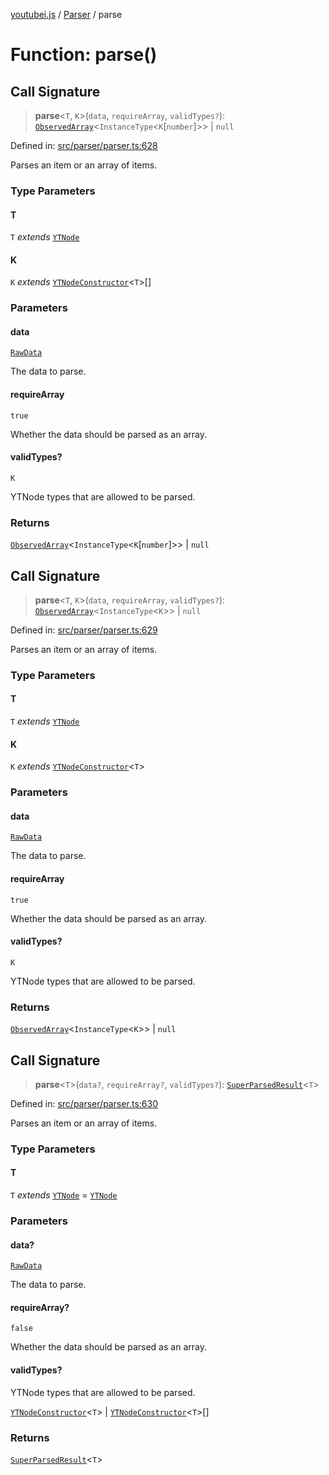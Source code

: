 [youtubei.js](../../../../README.md) / [Parser](../README.md) / parse

# Function: parse()

## Call Signature

> **parse**\<`T`, `K`\>(`data`, `requireArray`, `validTypes?`): [`ObservedArray`](../../Helpers/type-aliases/ObservedArray.md)\<`InstanceType`\<`K`\[`number`\]\>\> \| `null`

Defined in: [src/parser/parser.ts:628](https://github.com/LuanRT/YouTube.js/blob/0733f60b57877f6b8b87dfd5cc6195b5085f5c09/src/parser/parser.ts#L628)

Parses an item or an array of items.

### Type Parameters

#### T

`T` *extends* [`YTNode`](../../Helpers/classes/YTNode.md)

#### K

`K` *extends* [`YTNodeConstructor`](../../Helpers/interfaces/YTNodeConstructor.md)\<`T`\>[]

### Parameters

#### data

[`RawData`](../../../../type-aliases/RawData.md)

The data to parse.

#### requireArray

`true`

Whether the data should be parsed as an array.

#### validTypes?

`K`

YTNode types that are allowed to be parsed.

### Returns

[`ObservedArray`](../../Helpers/type-aliases/ObservedArray.md)\<`InstanceType`\<`K`\[`number`\]\>\> \| `null`

## Call Signature

> **parse**\<`T`, `K`\>(`data`, `requireArray`, `validTypes?`): [`ObservedArray`](../../Helpers/type-aliases/ObservedArray.md)\<`InstanceType`\<`K`\>\> \| `null`

Defined in: [src/parser/parser.ts:629](https://github.com/LuanRT/YouTube.js/blob/0733f60b57877f6b8b87dfd5cc6195b5085f5c09/src/parser/parser.ts#L629)

Parses an item or an array of items.

### Type Parameters

#### T

`T` *extends* [`YTNode`](../../Helpers/classes/YTNode.md)

#### K

`K` *extends* [`YTNodeConstructor`](../../Helpers/interfaces/YTNodeConstructor.md)\<`T`\>

### Parameters

#### data

[`RawData`](../../../../type-aliases/RawData.md)

The data to parse.

#### requireArray

`true`

Whether the data should be parsed as an array.

#### validTypes?

`K`

YTNode types that are allowed to be parsed.

### Returns

[`ObservedArray`](../../Helpers/type-aliases/ObservedArray.md)\<`InstanceType`\<`K`\>\> \| `null`

## Call Signature

> **parse**\<`T`\>(`data?`, `requireArray?`, `validTypes?`): [`SuperParsedResult`](../../Helpers/classes/SuperParsedResult.md)\<`T`\>

Defined in: [src/parser/parser.ts:630](https://github.com/LuanRT/YouTube.js/blob/0733f60b57877f6b8b87dfd5cc6195b5085f5c09/src/parser/parser.ts#L630)

Parses an item or an array of items.

### Type Parameters

#### T

`T` *extends* [`YTNode`](../../Helpers/classes/YTNode.md) = [`YTNode`](../../Helpers/classes/YTNode.md)

### Parameters

#### data?

[`RawData`](../../../../type-aliases/RawData.md)

The data to parse.

#### requireArray?

`false`

Whether the data should be parsed as an array.

#### validTypes?

YTNode types that are allowed to be parsed.

[`YTNodeConstructor`](../../Helpers/interfaces/YTNodeConstructor.md)\<`T`\> | [`YTNodeConstructor`](../../Helpers/interfaces/YTNodeConstructor.md)\<`T`\>[]

### Returns

[`SuperParsedResult`](../../Helpers/classes/SuperParsedResult.md)\<`T`\>
